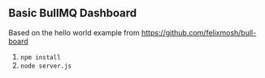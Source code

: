 ## Basic BullMQ Dashboard

Based on the hello world example from https://github.com/felixmosh/bull-board

1. `npm install`
2. `node server.js`
